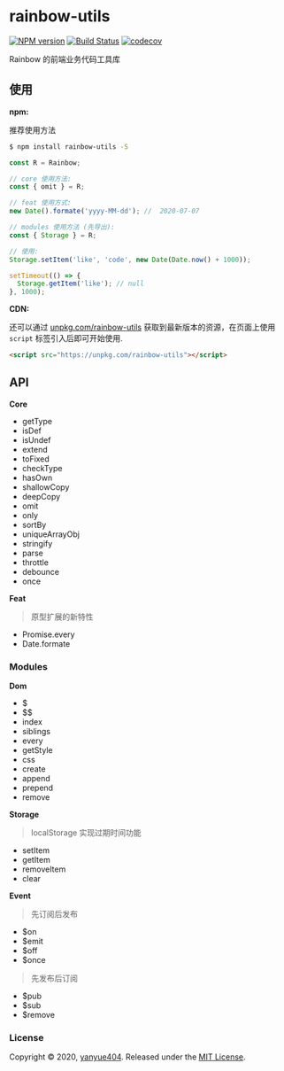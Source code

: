 # rainbow-utils

[![NPM version](https://img.shields.io/npm/v/rainbow-utils.svg?style=flat)](https://www.npmjs.com/package/rainbow-utils) [![Build Status](https://travis-ci.org/rainbow-design/rainbow-utils.svg?branch=master)](https://travis-ci.org/rainbow-design/rainbow-utils) [![codecov](https://codecov.io/gh/rainbow-design/rainbow-utils/branch/master/graph/badge.svg)](https://codecov.io/gh/rainbow-design/rainbow-utils)

Rainbow 的前端业务代码工具库

## 使用

**npm:**

推荐使用方法

```bash
$ npm install rainbow-utils -S
```

```js
const R = Rainbow;

// core 使用方法:
const { omit } = R;

// feat 使用方式:
new Date().formate('yyyy-MM-dd'); //  2020-07-07

// modules 使用方法 (先导出):
const { Storage } = R;

// 使用:
Storage.setItem('like', 'code', new Date(Date.now() + 1000));

setTimeout(() => {
  Storage.getItem('like'); // null
}, 1000);
```

**CDN:**

还可以通过 [unpkg.com/rainbow-utils](https://unpkg.com/rainbow-utils) 获取到最新版本的资源，在页面上使用 `script` 标签引入后即可开始使用.

```html
<script src="https://unpkg.com/rainbow-utils"></script>
```

## API

**Core**

- getType
- isDef
- isUndef
- extend
- toFixed
- checkType
- hasOwn
- shallowCopy
- deepCopy
- omit
- only
- sortBy
- uniqueArrayObj
- stringify
- parse
- throttle
- debounce
- once

**Feat**

> 原型扩展的新特性

- Promise.every
- Date.formate

### Modules

**Dom**

- \$
- \$\$
- index
- siblings
- every
- getStyle
- css
- create
- append
- prepend
- remove

**Storage**

> localStorage 实现过期时间功能

- setItem
- getItem
- removeItem
- clear

**Event**

> 先订阅后发布

- \$on
- \$emit
- \$off
- \$once

> 先发布后订阅

- \$pub
- \$sub
- \$remove

### License

Copyright © 2020, [yanyue404](https://github.com/yanyue404).
Released under the [MIT License](LICENSE).
